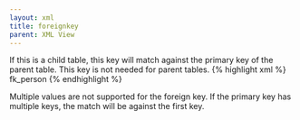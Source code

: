 ```yaml
---
layout: xml
title: foreignkey
parent: XML View
---
```

If this is a child table, this key will match against the primary key of the parent table. This key is not needed for parent tables.
{% highlight xml %}
    <table>
        <foreignkey>fk_person</foreignkey>
{% endhighlight %}

Multiple values are not supported for the foreign key. If the primary key has multiple keys, the match will be against the first key.